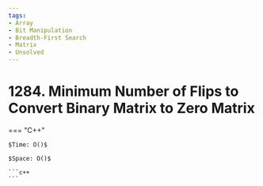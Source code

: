 ```yaml
---
tags:
- Array
- Bit Manipulation
- Breadth-First Search
- Matrix
- Unsolved
---
```



# 1284. Minimum Number of Flips to Convert Binary Matrix to Zero Matrix

=== "C++"

    $Time: O()$

    $Space: O()$

    ```c++
    ```